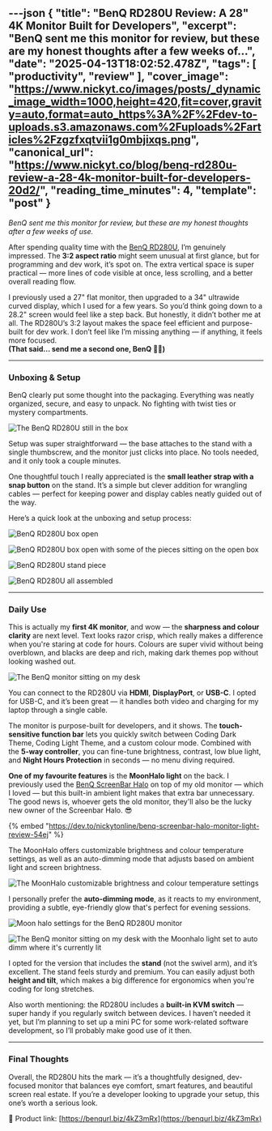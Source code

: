 ---json
{
  "title": "BenQ RD280U Review: A 28\" 4K Monitor Built for Developers",
  "excerpt": "BenQ sent me this monitor for review, but these are my honest thoughts after a few weeks of...",
  "date": "2025-04-13T18:02:52.478Z",
  "tags": [
    "productivity",
    "review"
  ],
  "cover_image": "https://www.nickyt.co/images/posts/_dynamic_image_width=1000,height=420,fit=cover,gravity=auto,format=auto_https%3A%2F%2Fdev-to-uploads.s3.amazonaws.com%2Fuploads%2Farticles%2Fzgzfxqtvii1g0mbjixqs.png",
  "canonical_url": "https://www.nickyt.co/blog/benq-rd280u-review-a-28-4k-monitor-built-for-developers-20d2/",
  "reading_time_minutes": 4,
  "template": "post"
}
---

_BenQ sent me this monitor for review, but these are my honest thoughts after a few weeks of use._

After spending quality time with the [BenQ RD280U](https://benqurl.biz/4kZ3mRx), I’m genuinely impressed. The **3:2 aspect ratio** might seem unusual at first glance, but for programming and dev work, it’s spot on. The extra vertical space is super practical — more lines of code visible at once, less scrolling, and a better overall reading flow.

I previously used a 27" flat monitor, then upgraded to a 34" ultrawide curved display, which I used for a few years. So you’d think going down to a 28.2" screen would feel like a step back. But honestly, it didn’t bother me at all. The RD280U’s 3:2 layout makes the space feel efficient and purpose-built for dev work. I don’t feel like I’m missing anything — if anything, it feels more focused.  
**(That said… send me a second one, BenQ 👀😅)**

---

### Unboxing & Setup

BenQ clearly put some thought into the packaging. Everything was neatly organized, secure, and easy to unpack. No fighting with twist ties or mystery compartments.

![The BenQ RD280U still in the box](https://www.nickyt.co/images/posts/_uploads_articles_yij93zzsdsojukijg80j.png)

Setup was super straightforward — the base attaches to the stand with a single thumbscrew, and the monitor just clicks into place. No tools needed, and it only took a couple minutes.

One thoughtful touch I really appreciated is the **small leather strap with a snap button** on the stand. It’s a simple but clever addition for wrangling cables — perfect for keeping power and display cables neatly guided out of the way.

Here’s a quick look at the unboxing and setup process:

![BenQ RD280U box open](https://www.nickyt.co/images/posts/_uploads_articles_uojjwxmiwmst4ox1r4an.jpeg)

![BenQ RD280U box open with some of the pieces sitting on the open box](https://www.nickyt.co/images/posts/_uploads_articles_l9eke9q38bjyhshq5f8v.jpeg)

![BenQ RD280U stand piece](https://www.nickyt.co/images/posts/_uploads_articles_wq9zfbf6t069tsns4apx.jpeg)

![BenQ RD280U all assembled](https://www.nickyt.co/images/posts/_uploads_articles_qn1qp9fyuhegzascohao.jpeg)

---

### Daily Use

This is actually my **first 4K monitor**, and wow — the **sharpness and colour clarity** are next level. Text looks razor crisp, which really makes a difference when you're staring at code for hours. Colours are super vivid without being overblown, and blacks are deep and rich, making dark themes pop without looking washed out.

![The BenQ monitor sitting on my desk](https://www.nickyt.co/images/posts/_uploads_articles_zdyrubgatu9wapssg2pw.png)

You can connect to the RD280U via **HDMI**, **DisplayPort**, or **USB-C**. I opted for USB-C, and it’s been great — it handles both video and charging for my laptop through a single cable.

The monitor is purpose-built for developers, and it shows. The **touch-sensitive function bar** lets you quickly switch between Coding Dark Theme, Coding Light Theme, and a custom colour mode. Combined with the **5-way controller**, you can fine-tune brightness, contrast, low blue light, and **Night Hours Protection** in seconds — no menu diving required.

**One of my favourite features** is the **MoonHalo light** on the back. I previously used the [BenQ ScreenBar Halo](https://pse.is/4mt8u9) on top of my old monitor — which I loved — but this built-in ambient light makes that extra bar unnecessary. The good news is, whoever gets the old monitor, they'll also be the lucky new owner of the Screenbar Halo. 😎

{% embed "https://dev.to/nickytonline/benq-screenbar-halo-monitor-light-review-54ej" %}

The MoonHalo offers customizable brightness and colour temperature settings, as well as an auto-dimming mode that adjusts based on ambient light and screen brightness.

![The MoonHalo customizable brightness and colour temperature settings](https://www.nickyt.co/images/posts/_uploads_articles_yf6kcrprkre3gic86wrs.png)

I personally prefer the **auto-dimming mode**, as it reacts to my environment, providing a subtle, eye-friendly glow that's perfect for evening sessions.

![Moon halo settings for the BenQ RD280U monitor](https://www.nickyt.co/images/posts/_uploads_articles_cq1n75bq2fd7sbbr1tv1.png)

![The BenQ monitor sitting on my desk with the Moonhalo light set to auto dimm where it's currently lit](https://www.nickyt.co/images/posts/_uploads_articles_80pv3arcyjdvtq1xezlc.png)

I opted for the version that includes the **stand** (not the swivel arm), and it’s excellent. The stand feels sturdy and premium. You can easily adjust both **height and tilt**, which makes a big difference for ergonomics when you're coding for long stretches.

Also worth mentioning: the RD280U includes a **built-in KVM switch** — super handy if you regularly switch between devices. I haven’t needed it yet, but I’m planning to set up a mini PC for some work-related software development, so I’ll probably make good use of it then.

---

### Final Thoughts

Overall, the RD280U hits the mark — it’s a thoughtfully designed, dev-focused monitor that balances eye comfort, smart features, and beautiful screen real estate. If you’re a developer looking to upgrade your setup, this one’s worth a serious look.

🔗 Product link: [https://benqurl.biz/4kZ3mRx](https://benqurl.biz/4kZ3mRx)
